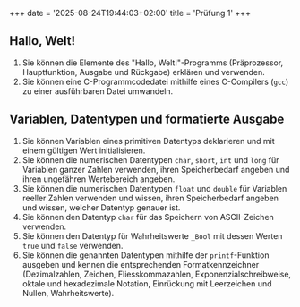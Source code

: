 +++
date = '2025-08-24T19:44:03+02:00'
title = 'Prüfung 1'
+++

## Hallo, Welt!

1. Sie können die Elemente des "Hallo, Welt!"-Programms (Präprozessor, Hauptfunktion, Ausgabe und Rückgabe) erklären und verwenden.
2. Sie können eine C-Programmcodedatei mithilfe eines C-Compilers (`gcc`) zu einer ausführbaren Datei umwandeln.

## Variablen, Datentypen und formatierte Ausgabe

1. Sie können Variablen eines primitiven Datentyps deklarieren und mit einem gültigen Wert initialisieren.
2. Sie können die numerischen Datentypen `char`, `short`, `int` und `long` für Variablen ganzer Zahlen verwenden, ihren Speicherbedarf angeben und ihren ungefähren Wertebereich angeben.
3. Sie können die numerischen Datentypen `float` und `double` für Variablen reeller Zahlen verwenden und wissen, ihren Speicherbedarf angeben und wissen, welcher Datentyp genauer ist.
4. Sie können den Datentyp `char` für das Speichern von ASCII-Zeichen verwenden.
5. Sie können den Datentyp für Wahrheitswerte `_Bool` mit dessen Werten `true` und `false` verwenden. 
6. Sie können die genannten Datentypen mithilfe der `printf`-Funktion ausgeben und kennen die entsprechenden Formatkennzeichner (Dezimalzahlen, Zeichen, Fliesskommazahlen, Exponenzialschreibweise, oktale und hexadezimale Notation, Einrückung mit Leerzeichen und Nullen, Wahrheitswerte).
